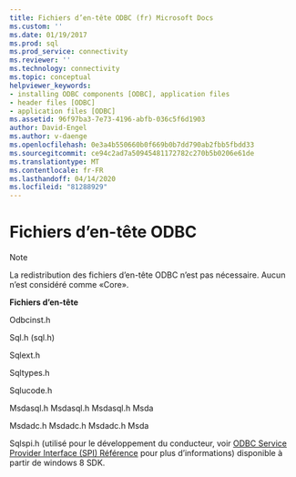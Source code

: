 ```yaml
---
title: Fichiers d’en-tête ODBC (fr) Microsoft Docs
ms.custom: ''
ms.date: 01/19/2017
ms.prod: sql
ms.prod_service: connectivity
ms.reviewer: ''
ms.technology: connectivity
ms.topic: conceptual
helpviewer_keywords:
- installing ODBC components [ODBC], application files
- header files [ODBC]
- application files [ODBC]
ms.assetid: 96f97ba3-7e73-4196-abfb-036c5f6d1903
author: David-Engel
ms.author: v-daenge
ms.openlocfilehash: 0e3a4b550660b0f669b0b7dd790ab2fbb5fbdd33
ms.sourcegitcommit: ce94c2ad7a50945481172782c270b5b0206e61de
ms.translationtype: MT
ms.contentlocale: fr-FR
ms.lasthandoff: 04/14/2020
ms.locfileid: "81288929"
---
```

# <a name="odbc-header-files"></a>Fichiers d’en-tête ODBC
> [!NOTE]  
>  La redistribution des fichiers d’en-tête ODBC n’est pas nécessaire. Aucun n’est considéré comme «Core».  
  
 **Fichiers d’en-tête**  
  
 Odbcinst.h  
  
 Sql.h (sql.h)  
  
 Sqlext.h  
  
 Sqltypes.h  
  
 Sqlucode.h  
  
 Msdasql.h Msdasql.h Msdasql.h Msda  
  
 Msdadc.h Msdadc.h Msdadc.h Msda  
  
 Sqlspi.h (utilisé pour le développement du conducteur, voir [ODBC Service Provider Interface (SPI) Référence](../../../odbc/reference/syntax/odbc-service-provider-interface-spi-reference.md) pour plus d’informations) disponible à partir de windows 8 SDK.
